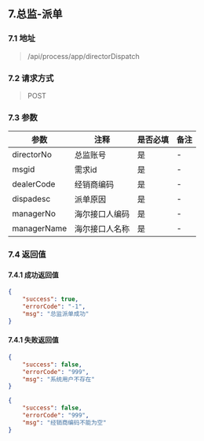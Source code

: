 ## 7.总监-派单

### 7.1 地址
> /api/process/app/directorDispatch

### 7.2 请求方式
> POST

### 7.3 参数

|  参数   | 注释  |是否必填  |备注  |
|  ----  | ----  |----  |----  |
| directorNo  | 总监账号 | 是 | -
| msgid  | 需求id | 是 | -
| dealerCode  | 经销商编码| 是 | -
| dispadesc  | 派单原因 | 是 | -
| managerNo  | 海尔接口人编码 | 是 | -
| managerName  | 海尔接口人名称| 是 | -

### 7.4 返回值

#### 7.4.1 成功返回值

```json
{
    "success": true,
    "errorCode": "-1",
    "msg": "总监派单成功"
}
```
#### 7.4.1 失败返回值

```json
{
    "success": false,
    "errorCode": "999",
    "msg": "系统用户不存在"
}
```

```json
{
    "success": false,
    "errorCode": "999",
    "msg": "经销商编码不能为空"
}
```
